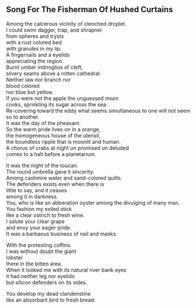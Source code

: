 Song For The Fisherman Of Hushed Curtains
-----------------------------------------
Among the calcerous vicinity of clenched droplet.  
I could swim dagger, trap, and shrapnel  
from spheres and trysts  
with a rust colored bed  
with granules in my lip.  
A fingernails and a eyelids  
appreciating the region.  
Burnt umber imbroglios of cleft,  
silvery seams above a rotten cathedral.  
Neither law nor branch nor  
blood colored  
nor blue but yellow.  
If you were not the apple the unguessed moon  
cooks, sprinkling its sugar across the sea.  
Re-covering toward the eddy what seems simultaneous to one will not seem so to another.  
It was the day of the pheasant.  
So the warm pride lives on in a orange,  
the homogeneous house of the utensil,  
the boundless ripple that is moonlit and human.  
A chorus of crabs at night un promised un deluded  
comes to a halt before a planetarium.  
  
It was the night of the toucan.  
The round umbrella gave it sincerity.  
Among cashmire water and sand-colored quilts.  
The defenders exists even when there is  
little to say, and it ceases  
among it in darkness.  
You, who is like an abberation oyster among the divulging of many man.  
You fashion my exiled stick  
like a clear ostrich to fresh wine.  
I salute your clear grape  
and envy your eager pride.  
It was a barbaous business of nail and masks.  
  
With the protesting coffins.  
I was without doubt the giant  
lobster  
there in the bitten area.  
When it looked me with its natural river bank eyes  
it had neither leg nor eyelids  
but silicon defenders on its sides.  
  
You develop my dead clandenstine  
like an absorbant bird to fresh bread.  
